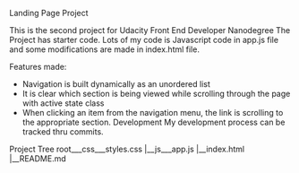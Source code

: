 
Landing Page Project

This is the second project for Udacity Front End Developer Nanodegree
The Project has starter code. Lots of my code is Javascript code in app.js file and some modifications are made in index.html file.

Features made:
- Navigation is built dynamically as an unordered list
- It is clear which section is being viewed while scrolling through the page with active state class
- When clicking an item from the navigation menu, the link is scrolling to the appropriate section.
Development
My development process can be tracked thru commits.

Project Tree
root___css___styles.css |__js___app.js |__index.html |__README.md

